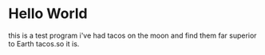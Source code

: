 # Hello World
this is a test program
i've had tacos on the moon and find them far superior to Earth tacos.so it is.
